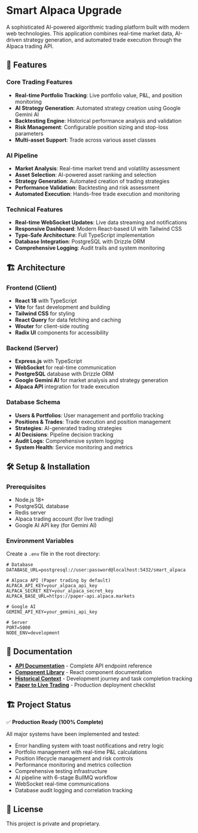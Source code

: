 <!-- Language: Markdown -->

# Smart Alpaca Upgrade

A sophisticated AI-powered algorithmic trading platform built with modern web technologies. This application combines real-time market data, AI-driven strategy generation, and automated trade execution through the Alpaca trading API.

## 🚀 Features

### Core Trading Features

- **Real-time Portfolio Tracking**: Live portfolio value, P&L, and position monitoring
- **AI Strategy Generation**: Automated strategy creation using Google Gemini AI
- **Backtesting Engine**: Historical performance analysis and validation
- **Risk Management**: Configurable position sizing and stop-loss parameters
- **Multi-asset Support**: Trade across various asset classes

### AI Pipeline

- **Market Analysis**: Real-time market trend and volatility assessment
- **Asset Selection**: AI-powered asset ranking and selection
- **Strategy Generation**: Automated creation of trading strategies
- **Performance Validation**: Backtesting and risk assessment
- **Automated Execution**: Hands-free trade execution and monitoring

### Technical Features

- **Real-time WebSocket Updates**: Live data streaming and notifications
- **Responsive Dashboard**: Modern React-based UI with Tailwind CSS
- **Type-Safe Architecture**: Full TypeScript implementation
- **Database Integration**: PostgreSQL with Drizzle ORM
- **Comprehensive Logging**: Audit trails and system monitoring

## 🏗️ Architecture

### Frontend (Client)

- **React 18** with TypeScript
- **Vite** for fast development and building
- **Tailwind CSS** for styling
- **React Query** for data fetching and caching
- **Wouter** for client-side routing
- **Radix UI** components for accessibility

### Backend (Server)

- **Express.js** with TypeScript
- **WebSocket** for real-time communication
- **PostgreSQL** database with Drizzle ORM
- **Google Gemini AI** for market analysis and strategy generation
- **Alpaca API** integration for trade execution

### Database Schema

- **Users & Portfolios**: User management and portfolio tracking
- **Positions & Trades**: Trade execution and position management
- **Strategies**: AI-generated trading strategies
- **AI Decisions**: Pipeline decision tracking
- **Audit Logs**: Comprehensive system logging
- **System Health**: Service monitoring and metrics

## 🛠️ Setup & Installation

### Prerequisites

- Node.js 18+
- PostgreSQL database
- Redis server
- Alpaca trading account (for live trading)
- Google AI API key (for Gemini AI)

### Environment Variables

Create a `.env` file in the root directory:

```env
# Database
DATABASE_URL=postgresql://user:password@localhost:5432/smart_alpaca

# Alpaca API (Paper trading by default)
ALPACA_API_KEY=your_alpaca_api_key
ALPACA_SECRET_KEY=your_alpaca_secret_key
ALPACA_BASE_URL=https://paper-api.alpaca.markets

# Google AI
GEMINI_API_KEY=your_gemini_api_key

# Server
PORT=5000
NODE_ENV=development
```

## 📖 Documentation

- **[API Documentation](docs/API.md)** - Complete API endpoint reference
- **[Component Library](docs/COMPONENTS.md)** - React component documentation
- **[Historical Context](docs/HISTORICAL_CONTEXT.md)** - Development journey and task completion tracking
- **[Paper to Live Trading](docs/PAPER_TO_LIVE_CHECKLIST.md)** - Production deployment checklist

## 🏗️ Project Status

✅ **Production Ready (100% Complete)**

All major systems have been implemented and tested:
- Error handling system with toast notifications and retry logic
- Portfolio management with real-time P&L calculations  
- Position lifecycle management and risk controls
- Performance monitoring and metrics collection
- Comprehensive testing infrastructure
- AI pipeline with 6-stage BullMQ workflow
- WebSocket real-time communications
- Database audit logging and correlation tracking

## 📄 License

This project is private and proprietary.
